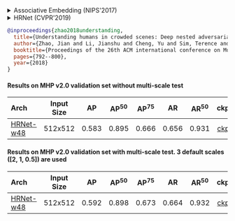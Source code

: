 <!-- [ALGORITHM] -->

<details>
<summary>Associative Embedding (NIPS'2017)</summary>

```bibtex
@inproceedings{newell2017associative,
  title={Associative embedding: End-to-end learning for joint detection and grouping},
  author={Newell, Alejandro and Huang, Zhiao and Deng, Jia},
  booktitle={Advances in neural information processing systems},
  pages={2277--2287},
  year={2017}
}
```

</details>

<!-- [ALGORITHM] -->

<details>
<summary>HRNet (CVPR'2019)</summary>

```bibtex
@inproceedings{sun2019deep,
  title={Deep high-resolution representation learning for human pose estimation},
  author={Sun, Ke and Xiao, Bin and Liu, Dong and Wang, Jingdong},
  booktitle={Proceedings of the IEEE conference on computer vision and pattern recognition},
  pages={5693--5703},
  year={2019}
}
```

</details>

<!-- [DATASET] -->

```bibtex
@inproceedings{zhao2018understanding,
  title={Understanding humans in crowded scenes: Deep nested adversarial learning and a new benchmark for multi-human parsing},
  author={Zhao, Jian and Li, Jianshu and Cheng, Yu and Sim, Terence and Yan, Shuicheng and Feng, Jiashi},
  booktitle={Proceedings of the 26th ACM international conference on Multimedia},
  pages={792--800},
  year={2018}
}
```

#### Results on MHP v2.0 validation set without multi-scale test

| Arch | Input Size | AP | AP<sup>50</sup> | AP<sup>75</sup> | AR | AR<sup>50</sup> | ckpt | log |
| :----------------- | :-----------: | :------: | :------: | :------: | :------: | :------: |:------: |:------: |
| [HRNet-w48](/configs/body/2d_kpt_sview_rgb_img/associative_embedding/coco/hrnet_w48_mhp_512x512.py)  | 512x512 | 0.583 | 0.895 | 0.666 | 0.656 | 0.931 | [ckpt](https://download.openmmlab.com/mmpose/bottom_up/hrnet_w48_mhp_512x512-85a6ab6f_20201229.pth) | [log](https://download.openmmlab.com/mmpose/bottom_up/hrnet_w48_mhp_512x512_20201229.log.json) |

#### Results on MHP v2.0 validation set with multi-scale test. 3 default scales (\[2, 1, 0.5\]) are used

| Arch | Input Size | AP | AP<sup>50</sup> | AP<sup>75</sup> | AR | AR<sup>50</sup> | ckpt | log |
| :----------------- | :-----------: | :------: | :------: | :------: | :------: | :------: |:------: |:------: |
| [HRNet-w48](/configs/body/2d_kpt_sview_rgb_img/associative_embedding/coco/hrnet_w48_mhp_512x512.py)  | 512x512 | 0.592 | 0.898 | 0.673 | 0.664 | 0.932 | [ckpt](https://download.openmmlab.com/mmpose/bottom_up/hrnet_w48_mhp_512x512-85a6ab6f_20201229.pth) | [log](https://download.openmmlab.com/mmpose/bottom_up/hrnet_w48_mhp_512x512_20201229.log.json) |
